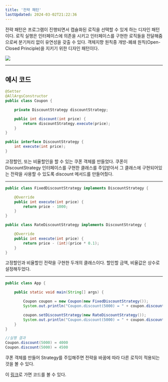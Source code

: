 ```yaml
---
title: '전략 패턴'
lastUpdated: 2024-03-02T21:22:36
---
```


전략 패턴은 프로그램이 진행되면서 캡슐화된 로직을 선택할 수 있게 하는 디자인 패턴이다. 로직 실행은 인터페이스에 의존을 시키고 인터페이스를 구현한 로직들을 전달해줌으로써 분기처리 없이 유연성을 갖출 수 있다. 객체지향 원칙중 개방-폐쇄 원칙(Open-Closed Principle)을 지키기 위한 디자인 패턴이다.

<img src="https://mblogthumb-phinf.pstatic.net/20160318_208/2feelus_1458286805546znnWD_PNG/2016-03-18_at_4.47.36_PM.png?type=w2">

---

## 예시 코드

```java
@Setter
@AllArgsConstructor
public class Coupon {

    private DiscountStrategy discountStrategy;

    public int discount(int price) {
        return discountStrategy.execute(price);
    }
}

public interface DiscountStrategy {
    int execute(int price);
}
```

고정할인, 또는 비율할인을 할 수 있는 쿠폰 객체를 만들었다. 쿠폰이 DiscountStrategy 인터페이스를 구현한 클래스를 주입받아서 그 클래스에 구현되어있는 전략을 사용할 수 있도록 discount 메서드를 만들어줬다.

---

```java
public class FixedDiscountStrategy implements DiscountStrategy {

    @Override
    public int execute(int price) {
        return price - 1000;
    }
}

public class RateDiscountStrategy implements DiscountStrategy {

    @Override
    public int execute(int price) {
        return price - (int)(price * 0.1);
    }
}
```

고정할인과 비율할인 전략을 구현한 두개의 클래스이다. 할인할 금액, 비율값은 상수로 설정해두었다.

---

```java
public class App {

    public static void main(String[] args) {

        Coupon coupon = new Coupon(new FixedDiscountStrategy());
        System.out.println("Coupon.discount(5000) = " + coupon.discount(5000));

        coupon.setDiscountStrategy(new RateDiscountStrategy());
        System.out.println("Coupon.discount(5000) = " + coupon.discount(5000));
    }
}
```

```java
//실행 결과
Coupon.discount(5000) = 4000
Coupon.discount(5000) = 4500
```

쿠폰 객체를 만들어 Strategy를 주입해주면 전략을 바꿈에 따라 다른 로직이 적용되는 것을 볼 수 있다.

이 <a href="https://github.com/rlaisqls/GoF-DesignPatterns/tree/master/src/main/java/com/study/gof/designpattrens/_03_BehavioralPattern/strategy">링크</a>로 가면 코드를 볼 수 있다.